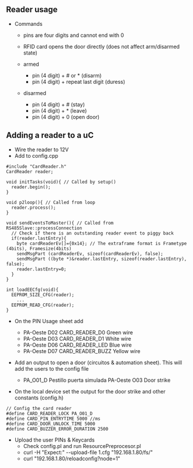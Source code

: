 ## Reader usage

- Commands
  - pins are four digits and cannot end with 0 
  - RFID card opens the door directly (does not affect arm/disarmed state)
  - armed 
    - pin (4 digit) + # or \* (disarm) 
    - pin (4 digit) + repeat last digit (duress)

  - disarmed 
    - pin (4 digit) + # (stay) 
    - pin (4 digit) + \* (leave) 
    - pin (4 digit) + 0 (open door)

## Adding a reader to a uC

- Wire the reader to 12V
- Add to config.cpp

```
#include "CardReader.h"
CardReader reader;

void initTasks(void){ // Called by setup()
  reader.begin();
}

void p2loop(){ // Called from loop
  reader.process();
}

void sendEventsToMaster(){ // Called from RS485Slave::processConnection
  // Check if there is an outstanding reader event to piggy back
  if(reader.lastEntry){
    byte cardReaderEv[]={0x14}; // The extraframe format is Frametype (4bits), Framesize(4bits)
    sendMsgPart (cardReaderEv, sizeof(cardReaderEv), false);
    sendMsgPart ((byte *)&reader.lastEntry, sizeof(reader.lastEntry), false);
    reader.lastEntry=0;
  }
}

int loadEECfg(void){
  EEPROM_SIZE_CFG(reader);
    ...
  EEPROM_READ_CFG(reader);
}
```

- On the PIN Usage sheet add 
  - PA-Oeste D02 CARD\_READER\_D0 Green wire
  - PA-Oeste D03 CARD\_READER\_D1 White wire
  - PA-Oeste D06 CARD\_READER\_LED Blue wire
  - PA-Oeste D07 CARD\_READER\_BUZZ Yellow wire

- Add an output to open a door (circuitos & automation sheet). This will add the users to the config file
  - PA\_O01\_D Pestillo puerta simulada PA-Oeste O03 Door strike

- On the local device set the output for the door strike and other constants (config.h)

```
// Config the card reader
#define CARD_READER_LOCK PA_O01_D 
#define CARD_PIN_ENTRYTIME 5000 //ms
#define CARD_DOOR_UNLOCK_TIME 5000
#define CARD_BUZZER_ERROR_DURATION 2500
```

- Upload the user PINs & Keycards
  - Check config.pl and run ResourcePreprocesor.pl
  - curl -H "Expect:" --upload-file 1.cfg "192.168.1.80/fs/"
  - curl "192.168.1.80/reloadconfig?node=1"

